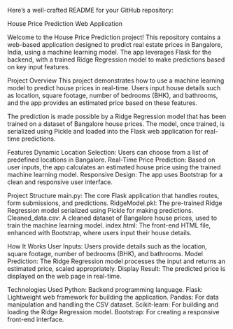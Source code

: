 
Here’s a well-crafted README for your GitHub repository:

House Price Prediction Web Application

Welcome to the House Price Prediction project! This repository contains a web-based application designed to predict real estate prices in Bangalore, India, using a machine learning model. The app leverages Flask for the backend, with a trained Ridge Regression model to make predictions based on key input features.

Project Overview
This project demonstrates how to use a machine learning model to predict house prices in real-time. Users input house details such as location, square footage, number of bedrooms (BHK), and bathrooms, and the app provides an estimated price based on these features.

The prediction is made possible by a Ridge Regression model that has been trained on a dataset of Bangalore house prices. The model, once trained, is serialized using Pickle and loaded into the Flask web application for real-time predictions.

Features
Dynamic Location Selection: Users can choose from a list of predefined locations in Bangalore.
Real-Time Price Prediction: Based on user inputs, the app calculates an estimated house price using the trained machine learning model.
Responsive Design: The app uses Bootstrap for a clean and responsive user interface.


Project Structure
main.py: The core Flask application that handles routes, form submissions, and predictions.
RidgeModel.pkl: The pre-trained Ridge Regression model serialized using Pickle for making predictions.
Cleaned_data.csv: A cleaned dataset of Bangalore house prices, used to train the machine learning model.
index.html: The front-end HTML file, enhanced with Bootstrap, where users input their house details.


How It Works
User Inputs: Users provide details such as the location, square footage, number of bedrooms (BHK), and bathrooms.
Model Prediction: The Ridge Regression model processes the input and returns an estimated price, scaled appropriately.
Display Result: The predicted price is displayed on the web page in real-time.


Technologies Used
Python: Backend programming language.
Flask: Lightweight web framework for building the application.
Pandas: For data manipulation and handling the CSV dataset.
Scikit-learn: For building and loading the Ridge Regression model.
Bootstrap: For creating a responsive front-end interface.

